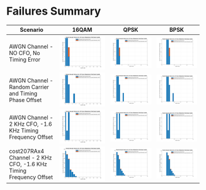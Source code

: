 # Failures Summary

Scenario | 16QAM | QPSK | BPSK
-------- | ----- | ---- | -----
AWGN Channel - NO CFO, No Timing Error | ![16QAM](./AWGN_NoImparements_16QAM_Failures.png) | ![QPSK](./AWGN_NoImparements_QPSK_Failures.png) | ![BPSK](./AWGN_NoImparements_BPSK_Failures.png)
AWGN Channel - Random Carrier and Timing Phase Offset | ![16QAM](./AWGN_NoImparements_RandomInitPhase_16QAM_Failures.png) | ![QPSK](./AWGN_NoImparements_RandomInitPhase_QPSK_Failures.png) | ![BPSK](./AWGN_NoImparements_RandomInitPhase_BPSK_Failures.png)
AWGN Channel - 2 KHz CFO, -1.6 KHz Timing Frequency Offset | ![16QAM](./AWGN_16QAM_Failures.png) | ![QPSK](./AWGN_QPSK_Failures.png) | ![BPSK](./AWGN_BPSK_Failures.png)
cost207RAx4 Channel - 2 KHz CFO, -1.6 KHz Timing Frequency Offset | ![16QAM](./cost207RAx4_16QAM_Failures.png) | ![QPSK](./cost207RAx4_QPSK_Failures.png) | ![BPSK](./cost207RAx4_BPSK_Failures.png)